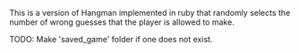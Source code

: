 This is a version of Hangman implemented in ruby that randomly selects the number of wrong guesses that the player is allowed to make.

TODO: Make 'saved_game' folder if one does not exist.

